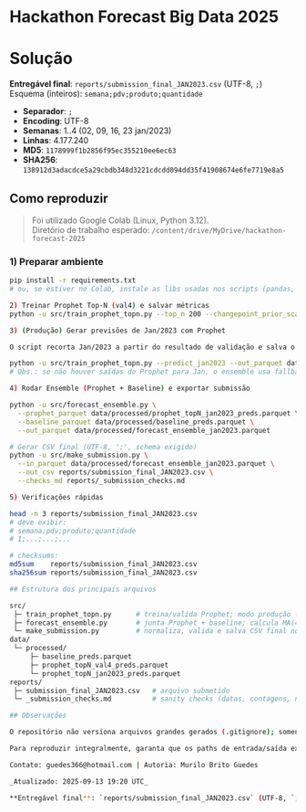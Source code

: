 # Hackathon Forecast Big Data 2025

# Solução

**Entregável final**: `reports/submission_final_JAN2023.csv` (UTF-8, `;`)  
Esquema (inteiros): `semana;pdv;produto;quantidade`

- **Separador**: `;`
- **Encoding**: UTF-8
- **Semanas**: 1..4 (02, 09, 16, 23 jan/2023)
- **Linhas**: 4.177.240
- **MD5**: `1178999f1b2856f95ec355210ee6ec63`
- **SHA256**: `138912d3adacdce5a29cbdb348d3221cdcdd094dd35f41908674e6fe7719e8a5`

## Como reproduzir

> Foi utilizado Google Colab (Linux, Python 3.12).  
> Diretório de trabalho esperado: `/content/drive/MyDrive/hackathon-forecast-2025`

### 1) Preparar ambiente
```bash
pip install -r requirements.txt
# ou, se estiver no Colab, instale as libs usadas nos scripts (pandas, pyarrow, prophet/cmdstanpy etc.)

2) Treinar Prophet Top-N (val4) e salvar métricas
python -u src/train_prophet_topn.py --top_n 200 --changepoint_prior_scale 0.8 --val_split val4 --out_parquet data/processed/prophet_topN_val4_preds.parquet --report reports/_prophet_val4_metrics.csv

3) (Produção) Gerar previsões de Jan/2023 com Prophet

O script recorta Jan/2023 a partir do resultado de validação e salva o parquet de produção.

python -u src/train_prophet_topn.py --predict_jan2023 --out_parquet data/processed/prophet_topN_jan2023_preds.parquet
# Obs.: se não houver saídas do Prophet para Jan, o ensemble usa fallback (baseline) apenas para permitir a composição.

4) Rodar Ensemble (Prophet + Baseline) e exportar submissão

python -u src/forecast_ensemble.py \
  --prophet_parquet data/processed/prophet_topN_jan2023_preds.parquet \
  --baseline_parquet data/processed/baseline_preds.parquet \
  --out_parquet data/processed/forecast_ensemble_jan2023.parquet

# Gerar CSV final (UTF-8, ';', schema exigido)
python -u src/make_submission.py \
  --in_parquet data/processed/forecast_ensemble_jan2023.parquet \
  --out_csv reports/submission_final_JAN2023.csv \
  --checks_md reports/_submission_checks.md

5) Verificações rápidas

head -n 3 reports/submission_final_JAN2023.csv
# deve exibir:
# semana;pdv;produto;quantidade
# 1;...;...;...

# checksums:
md5sum    reports/submission_final_JAN2023.csv
sha256sum reports/submission_final_JAN2023.csv

## Estrutura dos principais arquivos

src/
 ├─ train_prophet_topn.py      # treina/valida Prophet; modo produção --predict_jan2023
 ├─ forecast_ensemble.py       # junta Prophet + baseline; calcula MA(4) e composição
 └─ make_submission.py         # normaliza, valida e salva CSV final no esquema do regulamento
data/
 └─ processed/
     ├─ baseline_preds.parquet
     ├─ prophet_topN_val4_preds.parquet
     └─ prophet_topN_jan2023_preds.parquet
reports/
 ├─ submission_final_JAN2023.csv   # arquivo submetido
 └─ _submission_checks.md          # sanity checks (datas, contagens, nulos, etc.)

## Observações

O repositório não versiona arquivos grandes gerados (.gitignore); somente código e instruções.

Para reproduzir integralmente, garanta que os paths de entrada/saída existem (vide comandos acima).

Contato: guedes366@hotmail.com | Autoria: Murilo Brito Guedes

_Atualizado: 2025-09-13 19:20 UTC_

**Entregável final**: `reports/submission_final_JAN2023.csv` (UTF-8, `;`).
